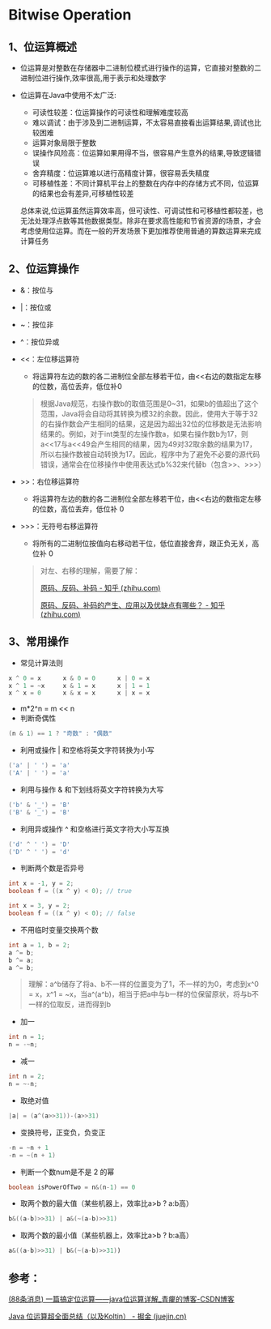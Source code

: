 # Bitwise Operation

## 1、位运算概述

+ 位运算是对整数在存储器中二进制位模式进行操作的运算，它直接对整数的二进制位进行操作,效率很高,用于表示和处理数字

+ 位运算在Java中使用不太广泛:

  + 可读性较差：位运算操作的可读性和理解难度较高
  + 难以调试：由于涉及到二进制运算，不太容易直接看出运算结果,调试也比较困难
  + 运算对象局限于整数
  + 误操作风险高：位运算如果用得不当，很容易产生意外的结果,导致逻辑错误
  + 舍弃精度：位运算难以进行高精度计算，很容易丢失精度
  + 可移植性差：不同计算机平台上的整数在内存中的存储方式不同，位运算的结果也会有差异,可移植性较差

  总体来说,位运算虽然运算效率高，但可读性、可调试性和可移植性都较差，也无法处理浮点数等其他数据类型。除非在要求高性能和节省资源的场景，才会考虑使用位运算。而在一般的开发场景下更加推荐使用普通的算数运算来完成计算任务

## 2、位运算操作

+ &：按位与

+ |：按位或

+ ~：按位非

+ ^：按位异或

+ <<：左位移运算符

  + 将运算符左边的数的各二进制位全部左移若干位，由<<右边的数指定左移的位数，高位丢弃，低位补0

  > 根据Java规范，右操作数b的取值范围是0~31，如果b的值超出了这个范围，Java将会自动将其转换为模32的余数。因此，使用大于等于32的右操作数会产生相同的结果，这是因为超出32位的位移数是无法影响结果的。例如，对于int类型的左操作数a，如果右操作数b为17，则a<<17与a<<49会产生相同的结果，因为49对32取余数的结果为17，所以右操作数被自动转换为17。因此，程序中为了避免不必要的源代码错误，通常会在位移操作中使用表达式b%32来代替b（包含>>、>>>）

  

+ \>>：右位移运算符

  + 将运算符左边的数的各二进制位全部左移若干位，由<<右边的数指定左移的位数，高位丢弃，低位补 0

+ \>>>：无符号右移运算符

  + 将所有的二进制位按值向右移动若干位，低位直接舍弃，跟正负无关，高位补 0 

  > 对左、右移的理解，需要了解：
  >
  > [原码、反码、补码 - 知乎 (zhihu.com)](https://zhuanlan.zhihu.com/p/118432554)
  >
  > [原码、反码、补码的产生、应用以及优缺点有哪些？ - 知乎 (zhihu.com)](https://www.zhihu.com/question/20159860/answer/71256667)

## 3、常用操作

+ 常见计算法则

```java
x ^ 0 = x      x & 0 = 0      x | 0 = x
x ^ 1 = ~x     x & 1 = x      x | 1 = 1
x ^ x = 0      x & x = x      x | x = x
```

+ m*2^n = m << n
+ 判断奇偶性

```java
(n & 1) == 1 ? "奇数" : "偶数"
```

+ 利用或操作 | 和空格将英文字符转换为小写

```java
('a' | ' ') = 'a'
('A' | ' ') = 'a'
```

+ 利用与操作 & 和下划线将英文字符转换为大写

```java
('b' & '_') = 'B'
('B' & '_') = 'B'
```

+ 利用异或操作 ^ 和空格进行英文字符大小写互换

```java
('d' ^ ' ') = 'D'
('D' ^ ' ') = 'd'
```

+ 判断两个数是否异号

```java
int x = -1, y = 2;
boolean f = ((x ^ y) < 0); // true

int x = 3, y = 2;
boolean f = ((x ^ y) < 0); // false
```

+ 不用临时变量交换两个数

```java
int a = 1, b = 2;
a ^= b;
b ^= a;
a ^= b;
```
> 理解：a^b储存了将a、b不一样的位置变为了1，不一样的为0，考虑到x^0 = x，x^1 = ~x，当a^(a^b)，相当于把a中与b一样的位保留原状，将与b不一样的位取反，进而得到b

+ 加一

```java
int n = 1;
n = -~n;
```

+ 减一

```java
int n = 2;
n = ~-n;
```

+ 取绝对值

```java
|a| = (a^(a>>31))-(a>>31)
```

+ 变换符号，正变负，负变正

```java
-n = ~n + 1
-n = ~(n + 1)   
```

+ 判断一个数num是不是 2 的幂

```java
boolean isPowerOfTwo = n&(n-1) == 0
```

+ 取两个数的最大值（某些机器上，效率比a>b ? a:b高）

```java
b&((a-b)>>31) | a&(~(a-b)>>31)
```

+ 取两个数的最小值（某些机器上，效率比a>b ? b:a高）

```java
a&((a-b)>>31) | b&(~(a-b)>>31))
```

## 参考：

[(88条消息) 一篇搞定位运算——java位运算详解_青癯的博客-CSDN博客](https://blog.csdn.net/qq_42265220/article/details/118386893)

[Java 位运算超全面总结（以及Koltin） - 掘金 (juejin.cn)](https://juejin.cn/post/6844903841293402126)

